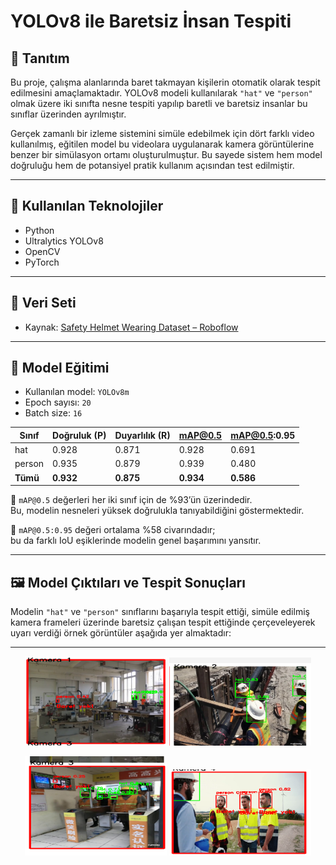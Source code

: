 # YOLOv8 ile Baretsiz İnsan Tespiti

## 📌 Tanıtım

Bu proje, çalışma alanlarında baret takmayan kişilerin otomatik olarak tespit edilmesini amaçlamaktadır. YOLOv8 modeli kullanılarak 
`"hat"` ve `"person"` olmak üzere iki sınıfta nesne tespiti yapılıp baretli ve baretsiz insanlar bu sınıflar üzerinden ayrılmıştır.

Gerçek zamanlı bir izleme sistemini simüle edebilmek için dört farklı video kullanılmış, eğitilen model bu videolara uygulanarak kamera görüntülerine
benzer bir simülasyon ortamı oluşturulmuştur. Bu sayede sistem hem model doğruluğu hem de potansiyel pratik kullanım açısından test edilmiştir.

---

## 🧰 Kullanılan Teknolojiler

- Python  
- Ultralytics YOLOv8  
- OpenCV  
- PyTorch  

---

## 📂 Veri Seti

- Kaynak: [Safety Helmet Wearing Dataset – Roboflow](https://universe.roboflow.com/zayed-uddin-chowdhury-ghymx/safety-helmet-wearing-dataset)

---

## 🧠 Model Eğitimi

- Kullanılan model: `YOLOv8m`  
- Epoch sayısı: `20`  
- Batch size: `16`  

| Sınıf   | Doğruluk (P) | Duyarlılık (R) | mAP@0.5 | mAP@0.5:0.95 |
|---------|--------------|----------------|---------|--------------|
| hat     | 0.928        | 0.871          | 0.928   | 0.691        |
| person  | 0.935        | 0.879          | 0.939   | 0.480        |
| **Tümü** | **0.932**    | **0.875**      | **0.934** | **0.586**    |

📌 `mAP@0.5` değerleri her iki sınıf için de %93’ün üzerindedir.  
Bu, modelin nesneleri yüksek doğrulukla tanıyabildiğini göstermektedir.

📌 `mAP@0.5:0.95` değeri ortalama %58 civarındadır;  
bu da farklı IoU eşiklerinde modelin genel başarımını yansıtır.

---

## 🖼️ Model Çıktıları ve Tespit Sonuçları

Modelin `"hat"` ve `"person"` sınıflarını başarıyla tespit ettiği, simüle edilmiş kamera frameleri üzerinde 
baretsiz çalışan tespit ettiğinde çerçeveleyerek uyarı verdiği örnek görüntüler aşağıda yer almaktadır:

---

<p align="center">
  <img src="results/result1.png" width="45%" alt="Result 1"/>
  <img src="results/result2.png" width="45%" alt="Result 2"/>
</p>

<p align="center">
  <img src="results/result3.png" width="45%" alt="Result 3"/>
  <img src="results/result4.png" width="45%" alt="Result 4"/>
</p>




